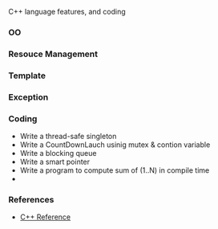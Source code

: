 C++ language features, and coding

### OO

### Resouce Management

### Template

### Exception

### Coding
* Write a thread-safe singleton
* Write a CountDownLauch usinig mutex & contion variable
* Write a blocking queue
* Write a smart pointer
* Write a program to compute sum of (1..N) in compile time
* 

### References
* [C++ Reference](http://www.cplusplus.com/reference)

